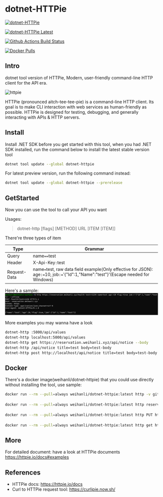 # dotnet-HTTPie

[![dotnet-HTTPie](https://img.shields.io/nuget/v/dotnet-HTTPie)](https://www.nuget.org/packages/dotnet-HTTPie/)

[![dotnet-HTTPie Latest](https://img.shields.io/nuget/vpre/dotnet-HTTPie)](https://www.nuget.org/packages/dotnet-HTTPie/absoluteLatest)

[![Github Actions Build Status](https://github.com/WeihanLi/dotnet-HTTPie/workflows/default/badge.svg?branch=dev)](https://github.com/WeihanLi/dotnet-HTTPie/actions?query=workflow%default+branch%3Adev)

[![Docker Pulls](https://img.shields.io/docker/pulls/weihanli/dotnet-httpie)](https://hub.docker.com/r/weihanli/dotnet-httpie)

## Intro

dotnet tool version of HTTPie, Modern, user-friendly command-line HTTP client for the API era.

![httpie](https://raw.githubusercontent.com/httpie/httpie/master/docs/httpie-animation.gif)

HTTPie (pronounced aitch-tee-tee-pie) is a command-line HTTP client. Its goal is to make CLI interaction with web services as human-friendly as possible. HTTPie is designed for testing, debugging, and generally interacting with APIs & HTTP servers.

## Install

Install .NET SDK before you get started with this tool, when you had .NET SDK installed, run the command below to install the latest stable version tool

``` bash
dotnet tool update --global dotnet-httpie
```

For latest preview version, run the following command instead:

``` bash
dotnet tool update --global dotnet-httpie --prerelease
```

## GetStarted

Now you can use the tool to call your API you want

Usages:

> dotnet-http [flags] [METHOD] URL [ITEM [ITEM]]

There're three types of item

Type | Grammar
-----|-------
Query| name`==`test
Header| X-Api-Key`:`test
Request-Data | name`=`test, raw data field example(Only effective for JSON): age`:=`10, job`:=`'{"Id":1,"Name":"test"}'(Escape needed for Windows)

Here's a sample: ![sample](./images/sample.png)

More examples you may wanna have a look

``` bash
dotnet-http :5000/api/values
dotnet-http localhost:5000/api/values
dotnet-http get https://reservation.weihanli.xyz/api/notice --body
dotnet-http /api/notice title=test body=test-body
dotnet-http post http://localhost/api/notice title=test body=test-body
```

## Docker

There's a docker image(weihanli/dotnet-httpie) that you could use directly without installing the tool, use sample:

``` bash
docker run --rm --pull=always weihanli/dotnet-httpie:latest http -v github.com

docker run --rm --pull=always weihanli/dotnet-httpie:latest http reservation.weihanli.xyz/health job:='{"id":1,"name":"tester"}' --offline

docker run --rm --pull=always weihanli/dotnet-httpie:latest http PUT httpbin.org hello=world

docker run --rm --pull=always weihanli/dotnet-httpie:latest http get httpbin.org/status/400
```

## More

For detailed document: have a look at HTTPie documents <https://httpie.io/docs#examples>

## References

- HTTPie docs: <https://httpie.io/docs>
- Curl to HTTPie request tool: <https://curlipie.now.sh/>
